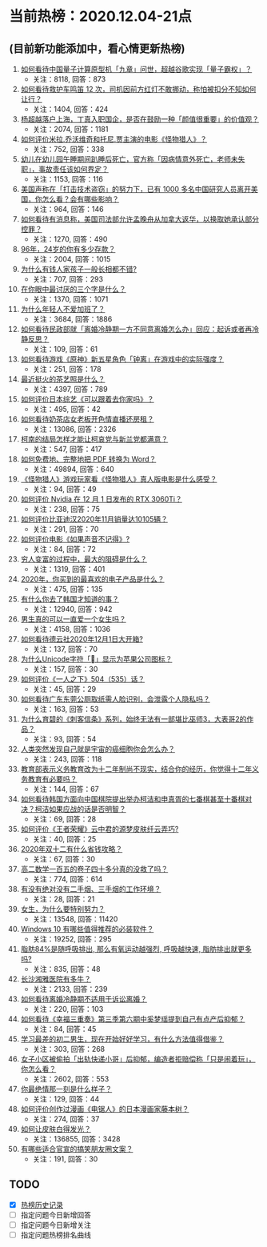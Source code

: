 # 当前热榜：2020.12.04-21点
## (目前新功能添加中，看心情更新热榜)
1. [如何看待中国量子计算原型机「九章」问世，超越谷歌实现「量子霸权」？](https://www.zhihu.com/question/433237716)
    * 关注：8118, 回答：873
2. [如何看待救护车鸣笛 12 次，司机因前方红灯不敢挪动，称怕被扣分不知如何让行？](https://www.zhihu.com/question/433256801)
    * 关注：1404, 回答：424
3. [杨超越落户上海，丁真入职国企，是否在鼓励一种「颜值很重要」的价值观？](https://www.zhihu.com/question/433252288)
    * 关注：2074, 回答：1181
4. [如何评价米拉.乔沃维奇和托尼.贾主演的电影《怪物猎人》？](https://www.zhihu.com/question/432251821)
    * 关注：752, 回答：338
5. [幼儿在幼儿园午睡期间趴睡后死亡，官方称「因病情意外死亡，老师未失职」，事故责任该如何界定？](https://www.zhihu.com/question/433258027)
    * 关注：1153, 回答：116
6. [美国声称在「打击技术盗窃」的努力下，已有 1000 多名中国研究人员离开美国，你怎么看？会有哪些影响？](https://www.zhihu.com/question/433160172)
    * 关注：964, 回答：146
7. [如何看待有消息称，美国司法部允许孟晚舟从加拿大返华，以换取她承认部分控罪？](https://www.zhihu.com/question/433264027)
    * 关注：1270, 回答：490
8. [96年，24岁的你有多少存款？](https://www.zhihu.com/question/423515410)
    * 关注：2004, 回答：1015
9. [为什么有钱人家孩子一般长相都不错?](https://www.zhihu.com/question/432161909)
    * 关注：707, 回答：293
10. [在你眼中最讨厌的三个字是什么？](https://www.zhihu.com/question/65773555)
    * 关注：1370, 回答：1071
11. [为什么年轻人不爱加班了？](https://www.zhihu.com/question/418784883)
    * 关注：3684, 回答：1886
12. [如何看待民政部就「离婚冷静期一方不同意离婚怎么办」回应：起诉或者再冷静反思？](https://www.zhihu.com/question/433284039)
    * 关注：109, 回答：61
13. [如何看待游戏《原神》新五星角色「钟离」在游戏中的实际强度？](https://www.zhihu.com/question/433101765)
    * 关注：251, 回答：178
14. [最近挺火的茶艺照是什么？](https://www.zhihu.com/question/405920242)
    * 关注：4397, 回答：789
15. [如何评价日本综艺《可以跟着去你家吗》？](https://www.zhihu.com/question/268006765)
    * 关注：495, 回答：42
16. [如何看待奶茶店女老板开色情直播还房租？](https://www.zhihu.com/question/432986590)
    * 关注：13086, 回答：2326
17. [柯南的结局怎样才能让柯哀党与新兰党都满意？](https://www.zhihu.com/question/374075522)
    * 关注：547, 回答：417
18. [如何免费地、完整地把 PDF 转换为 Word？](https://www.zhihu.com/question/20841069)
    * 关注：49894, 回答：640
19. [《怪物猎人》游戏玩家看《怪物猎人》真人版电影是什么感受？](https://www.zhihu.com/question/433166278)
    * 关注：94, 回答：49
20. [如何评价 Nvidia 在 12 月 1 日发布的 RTX 3060Ti？](https://www.zhihu.com/question/432943906)
    * 关注：238, 回答：75
21. [如何评价比亚迪汉2020年11月销量达10105辆？](https://www.zhihu.com/question/433194235)
    * 关注：291, 回答：70
22. [如何评价电影《如果声音不记得》?](https://www.zhihu.com/question/422825321)
    * 关注：84, 回答：72
23. [穷人变富的过程中，最大的阻碍是什么？](https://www.zhihu.com/question/429985000)
    * 关注：1319, 回答：401
24. [2020年，你买到的最喜欢的电子产品是什么？](https://www.zhihu.com/question/433057263)
    * 关注：475, 回答：135
25. [有什么你去了韩国才知道的事？](https://www.zhihu.com/question/340882059)
    * 关注：12940, 回答：942
26. [男生真的可以一直爱一个女生吗？](https://www.zhihu.com/question/372544195)
    * 关注：4158, 回答：1036
27. [如何看待德云社2020年12月1日大开箱?](https://www.zhihu.com/question/433052079)
    * 关注：137, 回答：70
28. [为什么Unicode字符「」显示为苹果公司图标？](https://www.zhihu.com/question/432116248)
    * 关注：157, 回答：30
29. [如何评价《一人之下》504（535）话？](https://www.zhihu.com/question/432508969)
    * 关注：45, 回答：29
30. [如何看待广东东莞公厕取纸需人脸识别，会泄露个人隐私吗？](https://www.zhihu.com/question/433264333)
    * 关注：163, 回答：53
31. [为什么育碧的《刺客信条》系列，始终无法有一部堪比巫师3，大表哥2的作品？](https://www.zhihu.com/question/430997957)
    * 关注：93, 回答：54
32. [人类突然发现自己就是宇宙的癌细胞你会怎么办？](https://www.zhihu.com/question/428954849)
    * 关注：243, 回答：118
33. [教育部表示义务教育改为十二年制尚不现实，结合你的经历，你觉得十二年义务教育有必要吗？](https://www.zhihu.com/question/433129731)
    * 关注：144, 回答：67
34. [如何看待韩国方面向中国棋院提出举办柯洁和申真胥的七番棋甚至十番棋对决？柯洁如果应战的话是否明智？](https://www.zhihu.com/question/433056729)
    * 关注：69, 回答：28
35. [如何评价《王者荣耀》云中君的源梦皮肤纤云弄巧?](https://www.zhihu.com/question/433009894)
    * 关注：40, 回答：25
36. [2020年双十二有什么省钱攻略？](https://www.zhihu.com/question/431519060)
    * 关注：67, 回答：30
37. [高二数学一百五的卷子四十多分真的没救了吗？](https://www.zhihu.com/question/429669638)
    * 关注：774, 回答：614
38. [有没有绝对没有二手烟、三手烟的工作环境？](https://www.zhihu.com/question/433261022)
    * 关注：28, 回答：21
39. [女生，为什么要特别努力？](https://www.zhihu.com/question/62193685)
    * 关注：13548, 回答：11420
40. [Windows 10 有哪些值得推荐的必装软件？](https://www.zhihu.com/question/35088093)
    * 关注：19252, 回答：295
41. [脂肪84%是随呼吸排出, 那么有氧运动越强烈, 呼吸越快速, 脂肪排出就更多吗?](https://www.zhihu.com/question/63066601)
    * 关注：835, 回答：48
42. [长沙湘雅医院有多牛？](https://www.zhihu.com/question/277783550)
    * 关注：2133, 回答：239
43. [如何看待离婚冷静期不适用于诉讼离婚？](https://www.zhihu.com/question/433285441)
    * 关注：220, 回答：103
44. [如何看待《幸福三重奏》第三季第六期中奚梦瑶提到自己有点产后抑郁？](https://www.zhihu.com/question/433191587)
    * 关注：84, 回答：45
45. [学习最差的初二男生，现在开始好好学习，有什么方法值得借鉴？](https://www.zhihu.com/question/425597657)
    * 关注：303, 回答：268
46. [女子小区被偷拍「出轨快递小哥」后抑郁，编造者拒赔偿称「只是闹着玩」，你怎么看？](https://www.zhihu.com/question/433135903)
    * 关注：2602, 回答：553
47. [你最绝情那一刻是什么样子？](https://www.zhihu.com/question/58545849)
    * 关注：129, 回答：44
48. [如何评价创作过漫画《电锯人》的日本漫画家藤本树？](https://www.zhihu.com/question/381072392)
    * 关注：274, 回答：37
49. [如何让皮肤白得发光？](https://www.zhihu.com/question/40519288)
    * 关注：136855, 回答：3428
50. [有哪些适合官宣的搞笑朋友圈文案？](https://www.zhihu.com/question/430157614)
    * 关注：191, 回答：30
## TODO
* [x] [热榜历史记录](hot_history/AllHot.md)
* [ ] 指定问题今日新增回答
* [ ] 指定问题今日新增关注
* [ ] 指定问题热榜排名曲线
